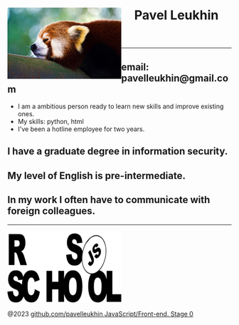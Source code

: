 <!DOCTYPE html>
<html>
<head>
<meta charset="utf-8">
</head> 

<body>
<header>
<img src="270579689.jpg" alt="my photo" align="left" width="256" height="160">
<h1> Pavel Leukhin </h1> 
</header>
  
<main>
<hr>
<h2> email: pavelleukhin@gmail.com </h2>
<ul>
  <li> I am a ambitious person ready to learn new skills and improve existing ones. </li>
  <li> My skills: python, html </li>
  <li> I've been a hotline employee for two years. </li>
</ul>
<h2> I have a graduate degree in information security. </h2>
<h2> My level of English is pre-intermediate. </h2>
<h2> In my work I often have to communicate with foreign colleagues. </h2>
<hr>

</main>

<footer>

<img src="rs_school_js.svg" alt="my photo 2" width="256" height="160"> 
<p> 
@2023 
<a href="https://github.com/pavelleukhin" >github.com/pavelleukhin </a> 
<a href="https://rs.school/js-stage0/" >JavaScript/Front-end. Stage 0</a> 
</p>


</footer>

</body>
</html>

